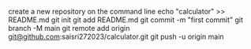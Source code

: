 create a new repository on the command line
echo "calculator" >> README.md
git init
git add README.md
git commit -m "first commit"
git branch -M main
git remote add origin git@github.com:saisri272023/calculator.git
git push -u origin main
